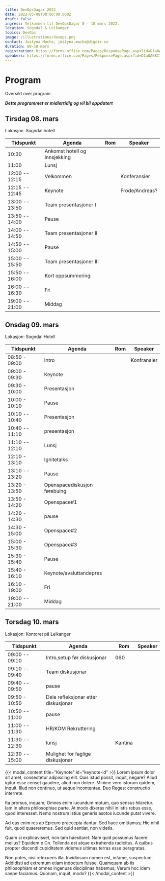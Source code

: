 ```yaml
---
title: DevOpsDagar 2022
date: 2022-03-08T08:00:00.000Z
draft: false
ingress: Velkommen til DevOpsDagar 8 - 10 mars 2022.
location: Sogndal & Leikanger
topics: DevOps
image: /illustrations/devops.png
contact: Justyna Mucha, justyna.mucha@digdir.no
duration: 08-10 mars
registration: https://forms.office.com/Pages/ResponsePage.aspx?id=D1aOAK8I7EygVrNUR1A5kYdTaK1-AVVNii-Zf2n-UqNUNDlDOUJJUTQxU1VXTEpDMkVVMzdIR0Q5MS4u
speakers: https://forms.office.com/Pages/ResponsePage.aspx?id=D1aOAK8I7EygVrNUR1A5kda5_-8eyrxIsGgzBTzRrLBUOU1WUEozQkdENFAwRVBEWVE5T0s0NlNJMy4u
---
```


# Program

Oversikt over program

**_Dette programmet er midlertidig og vil bli oppdatert_**

## Tirsdag 08. mars

Lokasjon: Sogndal hotell

| **Tidspunkt**  | **Agenda**                                                   | **Rom** | **Speaker**    |
| -------------- | ------------------------------------------------------------ | ------- | -------------- |
| 10:30          | Ankomst hotell og innsjekking                                |         |                |
| 11:00          | Lunsj                                                        |         |                |
| 12:00 -- 12:15 | Velkommen                                                    |         | Konferansier   |
| 12:15 -- 12:45 | <!--{{< modal title="Keynote" id="keynote-id" >}}--> Keynote |         | Frode/Andreas? |
| 13:00 -- 13:50 | Team presentasjoner I                                        |         |                |
| 13:50 -- 14:00 | Pause                                                        |         |                |
| 14:00 -- 14:50 | Team presentasjoner II                                       |         |                |
| 14:50 -- 15:00 | Pause                                                        |         |                |
| 15:00 -- 15:50 | Team presentasjoner III                                      |         |                |
| 15:50 -- 16:00 | Kort oppsummering                                            |         |                |
| 16:00 -- 16:30 | Fri                                                          |         |                |
| 19:00 -- 21:00 | Middag                                                       |         |                |

## Onsdag 09. mars

Lokasjon: Sogndal Hotell

| **Tidspunkt**  | **Agenda**                   | **Rom** | **Speaker** |
| -------------- | ---------------------------- | ------- | ----------- |
| 08:50 - 09:00  | Intro                        |         | Konfransier |
| 09:00 - 09:30  | Keynote                      |         |             |
| 09:30 - 10:00  | Presentasjon                 |         |             |
| 10:00 - 10:10  | Pause                        |         |             |
| 10:10 -- 10:40 | Presentasjon                 |         |             |
| 10:40 -- 11:10 | presentasjon                 |         |             |
| 11:10 -- 12:10 | Lunsj                        |         |             |
| 12:10 - 13:10  | Ignitetalks                  |         |             |
| 13:10 -- 13:20 | Pause                        |         |             |
| 13:20 - 13:50  | Openspacediskusjon førebuing |         |             |
| 13:50 - 14:20  | Openspace#1                  |         |             |
| 14:20 - 14:30  | pause                        |         |             |
| 14:30 - 15:00  | Openspace#2                  |         |             |
| 15:00 - 15:30  | Openspace#3                  |         |             |
| 15:30 - 15:40  | Pause                        |         |             |
| 15:40 - 16:10  | Keynote/avsluttandepres      |         |             |
| 16:10 - 19:00  | Fri                          |         |             |
| 19:00 -- 21:00 | Middag                       |         |             |

## Torsdag 10. mars

Lokasjon: Kontoret på Leikanger

| **Tidspunkt**  | **Agenda**                          | **Rom** | **Speaker** |
| -------------- | ----------------------------------- | ------- | ----------- |
| 09:00 -- 09:10 | Intro,setup før diskusjonar         | 060     |             |
| 09:10 -- 09:40 | Team diskusjonar                    |         |             |
| 09:40 -- 09:50 | pause                               |         |             |
| 09:50 - 10:50  | Dele refleksjonar etter diskusjonar |         |             |
| 10:50 -- 11:00 | pause                               |         |             |
| 11:00 -- 11:30 | HR/KOM Rekruttering                 |         |             |
| 11:30 -- 12:30 | lunsj                               | Kantina |             |
| 12:30 -- 15:00 | Mulighet for faglige diskusjonar    |         |             |

<!-- | 10:30 - 10:50 | Møt ambassadørane                 |         |         |-->

{{< modal_content title="Keynote" id="keynote-id" >}}
Lorem ipsum dolor sit amet, consectetur adipiscing elit. Quis istud possit, inquit, negare? Aliud igitur esse censet gaudere, aliud non dolere. Minime vero istorum quidem, inquit. Illud non continuo, ut aeque incontentae. Duo Reges: constructio interrete. 

Ita prorsus, inquam; Omnes enim iucundum motum, quo sensus hilaretur. Iam in altera philosophiae parte. At modo dixeras nihil in istis rebus esse, quod interesset. Nemo nostrum istius generis asotos iucunde putat vivere. 

Ad eas enim res ab Epicuro praecepta dantur. Sed haec omittamus; Hic nihil fuit, quod quaereremus. Sed quid sentiat, non videtis. 

Quam si explicavisset, non tam haesitaret. Nam quid possumus facere melius? Equidem e Cn. Tollenda est atque extrahenda radicitus. A quibus propter discendi cupiditatem videmus ultimas terras esse peragratas. 

Non potes, nisi retexueris illa. Invidiosum nomen est, infame, suspectum. Addidisti ad extremum etiam indoctum fuisse. Quamquam ab iis philosophiam et omnes ingenuas disciplinas habemus; Verum hoc idem saepe faciamus. Quonam, inquit, modo? 
{{< /modal_content >}}
